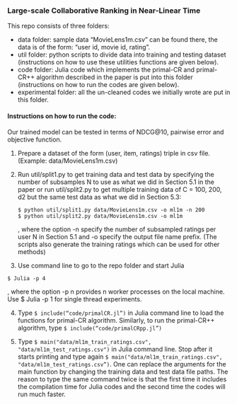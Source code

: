 ### Large-scale Collaborative Ranking in Near-Linear Time

This repo consists of three folders:
- data folder: sample data “MovieLens1m.csv” can be found there, the data is of the form: “user id, movie id, rating”.
- util folder: python scripts to divide data into training and testing dataset (instructions on how to use these utilities functions are given below).
- code folder: Julia code which implements the primal-CR and primal-CR++ algorithm described in the paper is put into this folder (instructions on how to run the codes are given below).
- experimental folder: all the un-cleaned codes we initially wrote are put in this folder.




#### Instructions on how to run the code:
Our trained model can be tested in terms of NDCG@10, pairwise error and objective function.



1. Prepare a dataset of the form (user, item, ratings) triple in csv file. (Example: data/MovieLens1m.csv)

2. Run util/split1.py to get training data and test data by specifying the number of subsamples N to use as what we did in Section 5.1 in the paper or run util/split2.py to get multiple training data of C = 100, 200, d2 but the same test data as what we did in Section 5.3:  

	
	```
	$ python util/split1.py data/MovieLens1m.csv -o ml1m -n 200
	$ python util/split2.py data/MovieLens1m.csv -o ml1m
	```
	

    , where the option -n specify the number of subsampled ratings per user N in Section 5.1 and -o specify the output file name prefix. (The scripts also generate the training ratings which can be used for other methods)

3. Use command line to go to the repo folder and start Julia

```
$ Julia -p 4
```

, where the option -p n provides n worker processes on the local machine. Use $ Julia -p 1 for single thread experiments.


4. Type `$ include(“code/primalCR.jl”)` in Julia command line to load the functions for primal-CR algorithm. Similarly, to run the primal-CR++ algorithm, type `$ include(“code/primalCRpp.jl”)`

5. Type `$ main("data/ml1m_train_ratings.csv", "data/ml1m_test_ratings.csv")`
in Julia command line. Stop after it starts printing and type again `$ main("data/ml1m_train_ratings.csv", "data/ml1m_test_ratings.csv”)`. One can replace the arguments for the main function by changing the training data and test data file paths. The reason to type the same command twice is that the first time it includes the compilation time for Julia codes and the second time the codes will run much faster.

